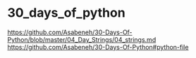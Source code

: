 # 30_days_of_python
https://github.com/Asabeneh/30-Days-Of-Python/blob/master/04_Day_Strings/04_strings.md
https://github.com/Asabeneh/30-Days-Of-Python#python-file
